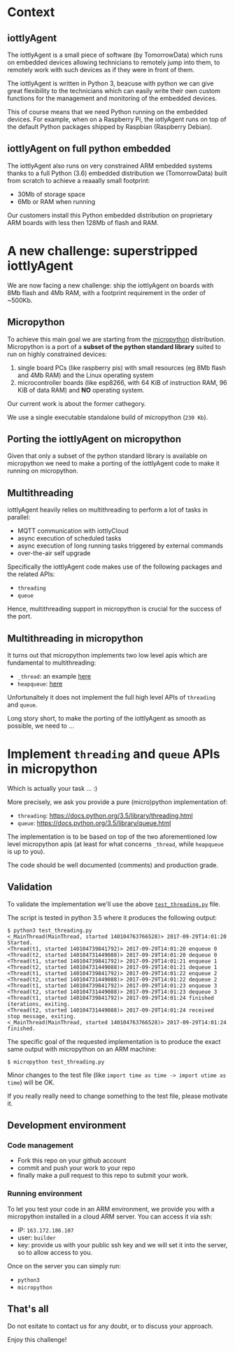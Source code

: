 # Context

## iottlyAgent

The iottlyAgent is a small piece of software (by TomorrowData) which runs on embedded devices allowing technicians to remotely jump into them, to remotely work with such devices as if they were in front of them.

The iottlyAgent is written in Python 3, beacuse with python we can give great flexibility to the technicians which can easily write their own custom functions for the management and monitoring of the embedded devices.

This of course means that we need Python running on the embedded devices. For example, when on a Raspberry Pi, the iotlyAgent runs on top of the default Python packages shipped by Raspbian (Raspberry Debian).

## iottlyAgent on full python embedded

The iottlyAgent also runs on very constrained ARM embedded systems thanks to a full Python (3.6) embedded distribution we (TomorrowData) built from scratch to achieve a reaaally small footprint:
- 30Mb of storage space
- 6Mb or RAM when running

Our customers install this Python embedded distribution on proprietary ARM boards with less then 128Mb of flash and RAM.

# A new challenge: superstripped iottlyAgent

We are now facing a new challenge: ship the iottlyAgent on boards with 8Mb flash and 4Mb RAM, with a footprint requirement in the order of ~500Kb.

## Micropython

To achieve this main goal we are starting from the [micropython](https://github.com/micropython/micropython) distribution.
Micropython is a port of a **subset of the python standard library** suited to run on highly constrained devices:
1. single board PCs (like raspberry pis) with small resources (eg 8Mb flash and 4Mb RAM) and the Linux operating system
2. microcontroller boards (like esp8266, with 64 KiB of instruction RAM, 96 KiB of data RAM) and **NO** operating system.

Our current work is about the former cathegory.

We use a single executable standalone build of micropython (`230 Kb`).

## Porting the iottlyAgent on micropython

Given that only a subset of the python standard library is available on micropython we need to make a porting of the iottlyAgent code to make it running on micropython.

## Multithreading

iottlyAgent heavily relies on multithreading to perform a lot of tasks in parallel:
- MQTT communication with iottlyCloud
- async execution of scheduled tasks
- async execution of long running tasks triggered by external commands
- over-the-air self upgrade

Specifically the iottlyAgent code makes use of the following packages and the related APIs:
- `threading`
- `queue`

Hence, multithreading support in micropython is crucial for the success of the port.

## Multithreading in micropython

It turns out that micropython implements two low level apis which are fundamental to multithreading:
- `_thread`: an example [here](https://forum.micropython.org/viewtopic.php?t=1864)
- `heapqueue`: [here](http://docs.micropython.org/en/latest/wipy/library/uheapq.html)

Unfortunaltely it does not implement the full high level APIs of `threading` and `queue`.

Long story short, to make the porting of the iottlyAgent as smooth as possible, we need to ...

# Implement `threading` and `queue` APIs in micropython

Which is actually your task ... :)

More precisely, we ask you provide a pure (micro)python implementation of:
- `threading`: https://docs.python.org/3.5/library/threading.html
- `queue`: https://docs.python.org/3.5/library/queue.html

The implementation is to be based on top of the two aforementioned low level micropython apis (at least for what concerns `_thread`, while `heapqueue` is up to you).

The code should be well documented (comments) and production grade.

## Validation

To validate the implementation we'll use the above [`test_threading.py`](https://github.com/tomorrowdata/micropython-patches/blob/master/test_threading.py) file.

The script is tested in python 3.5 where it produces the following output:
```
$ python3 test_threading.py 
<_MainThread(MainThread, started 140104763766528)> 2017-09-29T14:01:20 Started.
<Thread(t1, started 140104739841792)> 2017-09-29T14:01:20 enqueue 0
<Thread(t2, started 140104731449088)> 2017-09-29T14:01:20 dequeue 0
<Thread(t1, started 140104739841792)> 2017-09-29T14:01:21 enqueue 1
<Thread(t2, started 140104731449088)> 2017-09-29T14:01:21 dequeue 1
<Thread(t1, started 140104739841792)> 2017-09-29T14:01:22 enqueue 2
<Thread(t2, started 140104731449088)> 2017-09-29T14:01:22 dequeue 2
<Thread(t1, started 140104739841792)> 2017-09-29T14:01:23 enqueue 3
<Thread(t2, started 140104731449088)> 2017-09-29T14:01:23 dequeue 3
<Thread(t1, started 140104739841792)> 2017-09-29T14:01:24 finished iterations, exiting.
<Thread(t2, started 140104731449088)> 2017-09-29T14:01:24 received stop message, exiting.
<_MainThread(MainThread, started 140104763766528)> 2017-09-29T14:01:24 finished.
```
The specific goal of the requested implementation is to produce the exact same output with micropython on an ARM machine:
```
$ micropython test_threading.py 
```
Minor changes to the test file (like `import time as time -> import utime as time`) will be OK.

If you really really need to change something to the test file, please motivate it.


## Development environment

### Code management

- Fork this repo on your github account
- commit and push your work to your repo
- finally make a pull request to this repo to submit your work.

### Running environment

To let you test your code in an ARM environment, we provide you with a micropython installed in a cloud ARM server. 
You can access it via ssh: 
- IP: `163.172.186.107`
- user: `builder`
- key: provide us with your public ssh key and we will set it into the server, so to allow access to you.

Once on the server you can simply run:
- `python3`
- `micropython`

## That's all

Do not esitate to contact us for any doubt, or to discuss your approach.

Enjoy this challenge!
